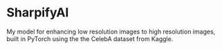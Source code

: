 # SharpifyAI
My model for enhancing low resolution images to high resolution images, built in PyTorch using the the CelebA dataset from Kaggle.
